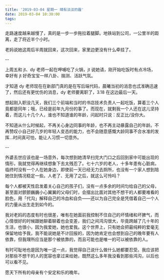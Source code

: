 ```yaml
---
title: '2019-03-04 星期一 晴有淡淡的霾'
date: 2019-03-04 10:30:00
tags:
---
```


走路速度越来越慢了，真的是一步一步拖拉着腿脚。地铁站到公司，一公里半的距离，走了将近半个小时。

老妈说她这周后半周就回来，这次回来，家里边更没有什么牵挂了。

--

上周五和 jt、dy 老师一起在呷哺吃了火锅，jt 说她请，刚开始吃饭时有点冷场，幸好有 jt 好奇宝宝一样八卦、揣测、活跃气氛。

才知道 dy 老师现在在新部门真的是在写后端代码，晨曦当初的消息也忒准确迅速了，然后还有更忧伤的消息，dy 老师要离职了，3.18 在这边最后一天。

想起刚入职没几天，我们三个前端和当时的书店技术负责人一起吃饭，算着三个人竟都是同年；哦，已经是前年九月份的事了。而现在，就剩我一个人还在这儿坚持着，而这儿十几个人，谁也不知道谁的年龄，问起时只说：反正比/没你大。

不知道从什么时候起，不再关心身边同事的年龄，也不再主动暴露自己的年龄。不再赞叹小自己好几岁的年轻人变态的能力，也不会随意感慨大龄同事不合水准的发挥...时间真可怕，能让人习惯一切意外。

--

外婆去世应该也是一场意外，每次想到她清早扫完大门口之后回到家中可能出现的情形，我就觉得再继续想象下去太残忍了。七十六岁的老人，十多年患有心脏病，临终时没有一个人在她身边，即使前一天已经无力去厕所，也没有一个家人想到陪她住到情况稳定一些。人老了、无用了之后，就这么可怜吗？

每个人都被天性启发着关心自己的孩子们，没有一点多余的时间匀给自己的父母，甚至面对颤颤巍巍小心翼翼的父母们时，会摆出比面对其他不想干的人都要难看的脸色，用「代沟」解释自己的冷血和自负——还以为自己完全是凭借着自己一个人的力量从出生走到如今的。

我对老妈的态度有时也很差，唯有在她面前我控制不住自己的坏情绪和坏脾气，而心情很好的时候跟她聊着聊着也会变差，我们之间鸿沟很大，毕竟跨越了几十年的生活，也很小，因为我爱她，她也爱我。这个世界上，只有她会把最纯粹的爱毫无保留地给予我，我不能说她是不计回报的，因为她肯定也会想到自己的晚年要有人依靠，但我理所应当是那个被依靠的，而且可能也是唯一的可以被依靠的人。

有时可耻地也是因为唯一这一点，我觉得自己说什么做什么她都要忍受。我应该把对那些不想干的人的宽容也拿过来给她，既然这么多年我没看到那些鸿沟，以后也可以看不见。

愿天下所有的母亲有个安定和乐的晚年。


